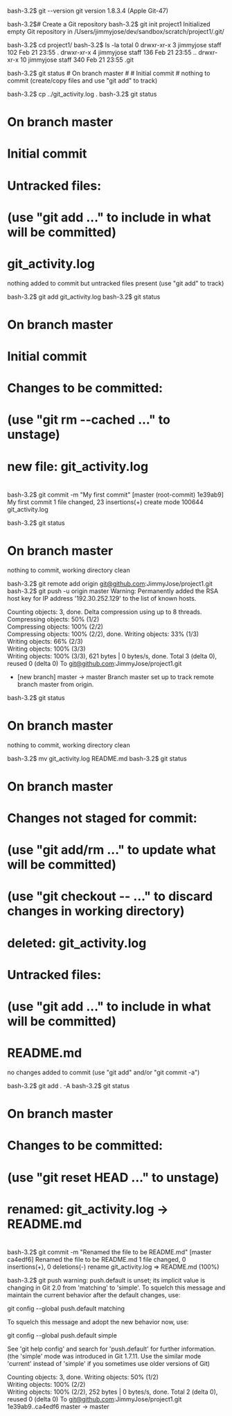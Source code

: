 bash-3.2$ git --version
git version 1.8.3.4 (Apple Git-47)

bash-3.2$# Create a Git repository
bash-3.2$ git init project1
Initialized empty Git repository in /Users/jimmyjose/dev/sandbox/scratch/project1/.git/

bash-3.2$ cd project1/
bash-3.2$ ls -la
total 0
drwxr-xr-x   3 jimmyjose  staff  102 Feb 21 23:55 .
drwxr-xr-x   4 jimmyjose  staff  136 Feb 21 23:55 ..
drwxr-xr-x  10 jimmyjose  staff  340 Feb 21 23:55 .git

bash-3.2$ git status
\# On branch master
\#
\# Initial commit
\#
nothing to commit (create/copy files and use "git add" to track)

bash-3.2$ cp ../git_activity.log .
bash-3.2$ git status
# On branch master
#
# Initial commit
#
# Untracked files:
#   (use "git add <file>..." to include in what will be committed)
#
#	git_activity.log
nothing added to commit but untracked files present (use "git add" to track)

bash-3.2$ git add git_activity.log 
bash-3.2$ git status
# On branch master
#
# Initial commit
#
# Changes to be committed:
#   (use "git rm --cached <file>..." to unstage)
#
#	new file:   git_activity.log
#

bash-3.2$ git commit -m "My first commit"
[master (root-commit) 1e39ab9] My first commit
 1 file changed, 23 insertions(+)
 create mode 100644 git_activity.log

bash-3.2$ git status
# On branch master
nothing to commit, working directory clean

bash-3.2$ git remote add origin git@github.com:JimmyJose/project1.git
bash-3.2$ git push -u origin master
Warning: Permanently added the RSA host key for IP address '192.30.252.129' to the list of known hosts.

Counting objects: 3, done.
Delta compression using up to 8 threads.
Compressing objects:  50% (1/2)   
Compressing objects: 100% (2/2)   
Compressing objects: 100% (2/2), done.
Writing objects:  33% (1/3)   
Writing objects:  66% (2/3)   
Writing objects: 100% (3/3)   
Writing objects: 100% (3/3), 621 bytes | 0 bytes/s, done.
Total 3 (delta 0), reused 0 (delta 0)
To git@github.com:JimmyJose/project1.git
 * [new branch]      master -> master
Branch master set up to track remote branch master from origin.

bash-3.2$ git status
# On branch master
nothing to commit, working directory clean

bash-3.2$ mv git_activity.log README.md
bash-3.2$ git status
# On branch master
# Changes not staged for commit:
#   (use "git add/rm <file>..." to update what will be committed)
#   (use "git checkout -- <file>..." to discard changes in working directory)
#
#	deleted:    git_activity.log
#
# Untracked files:
#   (use "git add <file>..." to include in what will be committed)
#
#	README.md
no changes added to commit (use "git add" and/or "git commit -a")

bash-3.2$ git add . -A
bash-3.2$ git status
# On branch master
# Changes to be committed:
#   (use "git reset HEAD <file>..." to unstage)
#
#	renamed:    git_activity.log -> README.md
#

bash-3.2$ git commit -m "Renamed the file to be README.md"
[master ca4edf6] Renamed the file to be README.md
 1 file changed, 0 insertions(+), 0 deletions(-)
 rename git_activity.log => README.md (100%)

bash-3.2$ git push
warning: push.default is unset; its implicit value is changing in
Git 2.0 from 'matching' to 'simple'. To squelch this message
and maintain the current behavior after the default changes, use:

  git config --global push.default matching

To squelch this message and adopt the new behavior now, use:

  git config --global push.default simple

See 'git help config' and search for 'push.default' for further information.
(the 'simple' mode was introduced in Git 1.7.11. Use the similar mode
'current' instead of 'simple' if you sometimes use older versions of Git)

Counting objects: 3, done.
Writing objects:  50% (1/2)   
Writing objects: 100% (2/2)   
Writing objects: 100% (2/2), 252 bytes | 0 bytes/s, done.
Total 2 (delta 0), reused 0 (delta 0)
To git@github.com:JimmyJose/project1.git
   1e39ab9..ca4edf6  master -> master
